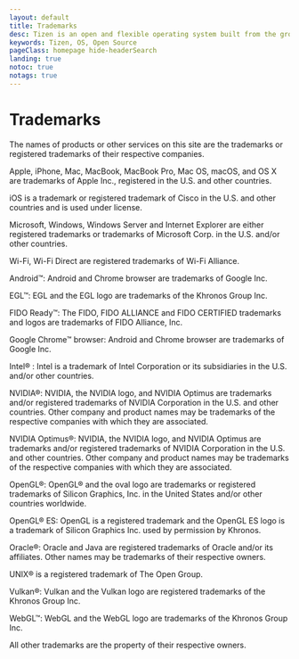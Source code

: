 ```yaml
---
layout: default
title: Trademarks
desc: Tizen is an open and flexible operating system built from the ground up to address the needs of all stakeholders of the mobile and connected device ecosystem, including device manufacturers, mobile operators, application developers and independent software vendors (ISVs).
keywords: Tizen, OS, Open Source
pageClass: homepage hide-headerSearch
landing: true
notoc: true
notags: true
---
```


# Trademarks

The names of products or other services on this site are the trademarks or registered trademarks of their respective companies.

Apple,  iPhone, Mac, MacBook, MacBook Pro, Mac OS, macOS, and OS X are trademarks of Apple Inc., registered in the U.S. and other countries.

iOS is a trademark or registered trademark of Cisco in the U.S. and other countries and is used under license.

Microsoft, Windows, Windows Server and Internet Explorer are either registered trademarks or trademarks of Microsoft Corp. in the U.S. and/or other countries. 

Wi-Fi, Wi-Fi Direct are registered trademarks of Wi-Fi Alliance.

Android&trade;: Android and Chrome browser are trademarks of Google Inc.

EGL&trade;: EGL and the EGL logo are trademarks of the Khronos Group Inc.

FIDO Ready&trade;:  The FIDO, FIDO ALLIANCE and FIDO CERTIFIED trademarks and logos are trademarks of FIDO Alliance, Inc.

Google Chrome&trade; browser: Android and Chrome browser are trademarks of Google Inc.

Intel&reg; : Intel is a trademark of Intel Corporation or its subsidiaries in the U.S. and/or other countries.

NVIDIA&reg;: NVIDIA, the NVIDIA logo, and NVIDIA Optimus are trademarks and/or registered trademarks of NVIDIA Corporation in the U.S. and other countries. Other company and product names may be trademarks of the respective companies with which they are associated.

NVIDIA Optimus&reg;: NVIDIA, the NVIDIA logo, and NVIDIA Optimus are trademarks and/or registered trademarks of NVIDIA Corporation in the U.S. and other countries. Other company and product names may be trademarks of the respective companies with which they are associated.

OpenGL&reg;: OpenGL&reg; and the oval logo are trademarks or registered trademarks of Silicon Graphics, Inc. in the United States and/or other countries worldwide.

OpenGL&reg; ES: OpenGL is a registered trademark and the OpenGL ES logo is a trademark of Silicon Graphics Inc. used by permission by Khronos.

Oracle&reg;: Oracle and Java are registered trademarks of Oracle and/or its affiliates. Other names may be trademarks of their respective owners.

UNIX&reg; is a registered trademark of The Open Group.

Vulkan&reg;:  Vulkan and the Vulkan logo are registered trademarks of the Khronos Group Inc.

WebGL&trade;: WebGL and the WebGL logo are trademarks of the Khronos Group Inc.

All other trademarks are the property of their respective owners.
